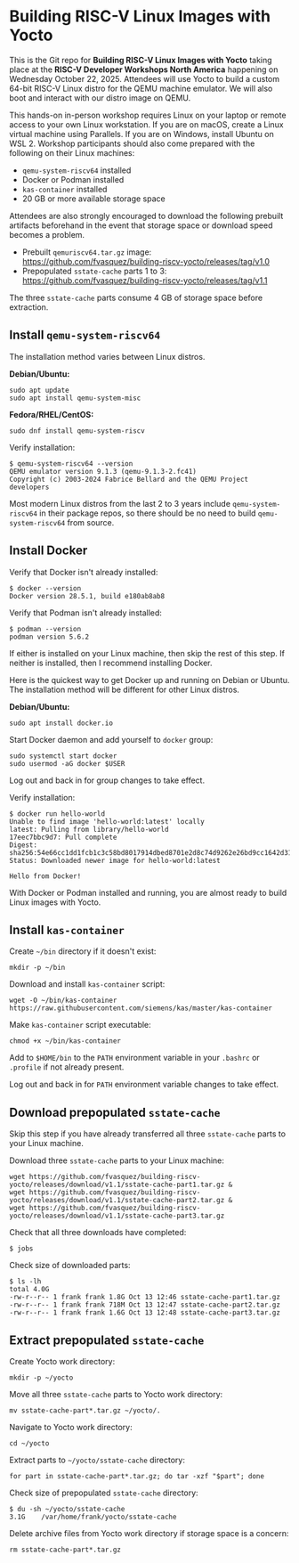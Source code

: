 # Building RISC-V Linux Images with Yocto

This is the Git repo for **Building RISC-V Linux Images with Yocto** taking place at the **RISC-V Developer Workshops North America** happening on Wednesday October 22, 2025. Attendees will use Yocto to build a custom 64-bit RISC-V Linux distro for the QEMU machine emulator. We will also boot and interact with our distro image on QEMU.

This hands-on in-person workshop requires Linux on your laptop or remote access to your own Linux workstation. If you are on macOS, create a Linux virtual machine using Parallels. If you are on Windows, install Ubuntu on WSL 2. Workshop participants should also come prepared with the following on their Linux machines:

- `qemu-system-riscv64` installed
- Docker or Podman installed
- `kas-container` installed
- 20 GB or more available storage space

Attendees are also strongly encouraged to download the following prebuilt artifacts beforehand in the event that storage space or download speed becomes a problem.

- Prebuilt `qemuriscv64.tar.gz` image: https://github.com/fvasquez/building-riscv-yocto/releases/tag/v1.0
- Prepopulated `sstate-cache` parts 1 to 3: https://github.com/fvasquez/building-riscv-yocto/releases/tag/v1.1

The three `sstate-cache` parts consume 4 GB of storage space before extraction.

## Install `qemu-system-riscv64`

The installation method varies between Linux distros.

**Debian/Ubuntu:**
```
sudo apt update
sudo apt install qemu-system-misc
```

**Fedora/RHEL/CentOS:**
```
sudo dnf install qemu-system-riscv
```

Verify installation:
```
$ qemu-system-riscv64 --version
QEMU emulator version 9.1.3 (qemu-9.1.3-2.fc41)
Copyright (c) 2003-2024 Fabrice Bellard and the QEMU Project developers
```

Most modern Linux distros from the last 2 to 3 years include `qemu-system-riscv64` in their package repos, so there should be no need to build `qemu-system-riscv64` from source.

## Install Docker

Verify that Docker isn't already installed:
```
$ docker --version
Docker version 28.5.1, build e180ab8ab8
```

Verify that Podman isn't already installed:
```
$ podman --version
podman version 5.6.2
```

If either is installed on your Linux machine, then skip the rest of this step. If neither is installed, then I recommend installing Docker.

Here is the quickest way to get Docker up and running on Debian or Ubuntu. The installation method will be different for other Linux distros.

**Debian/Ubuntu:**
```
sudo apt install docker.io
```

Start Docker daemon and add yourself to `docker` group:
```
sudo systemctl start docker
sudo usermod -aG docker $USER
```

Log out and back in for group changes to take effect.

Verify installation:
```
$ docker run hello-world
Unable to find image 'hello-world:latest' locally
latest: Pulling from library/hello-world
17eec7bbc9d7: Pull complete 
Digest: sha256:54e66cc1dd1fcb1c3c58bd8017914dbed8701e2d8c74d9262e26bd9cc1642d31
Status: Downloaded newer image for hello-world:latest

Hello from Docker!
```

With Docker or Podman installed and running, you are almost ready to build Linux images with Yocto.

## Install `kas-container`

Create `~/bin` directory if it doesn't exist:
```
mkdir -p ~/bin
```

Download and install `kas-container` script:
```
wget -O ~/bin/kas-container https://raw.githubusercontent.com/siemens/kas/master/kas-container
```

Make `kas-container` script executable:
```
chmod +x ~/bin/kas-container
```

Add to `$HOME/bin` to the `PATH` environment variable in your `.bashrc` or `.profile` if not already present.

Log out and back in for `PATH` environment variable changes to take effect.

## Download prepopulated `sstate-cache`

Skip this step if you have already transferred all three `sstate-cache` parts to your Linux machine.

Download three `sstate-cache` parts to your Linux machine:
```
wget https://github.com/fvasquez/building-riscv-yocto/releases/download/v1.1/sstate-cache-part1.tar.gz &
wget https://github.com/fvasquez/building-riscv-yocto/releases/download/v1.1/sstate-cache-part2.tar.gz &
wget https://github.com/fvasquez/building-riscv-yocto/releases/download/v1.1/sstate-cache-part3.tar.gz
```

Check that all three downloads have completed:
```
$ jobs

```

Check size of downloaded parts:
```
$ ls -lh
total 4.0G
-rw-r--r-- 1 frank frank 1.8G Oct 13 12:46 sstate-cache-part1.tar.gz
-rw-r--r-- 1 frank frank 718M Oct 13 12:47 sstate-cache-part2.tar.gz
-rw-r--r-- 1 frank frank 1.6G Oct 13 12:48 sstate-cache-part3.tar.gz
```

## Extract prepopulated `sstate-cache`

Create Yocto work directory:
```
mkdir -p ~/yocto
```

Move all three `sstate-cache` parts to Yocto work directory:
```
mv sstate-cache-part*.tar.gz ~/yocto/.
```

Navigate to Yocto work directory:
```
cd ~/yocto
```

Extract parts to `~/yocto/sstate-cache` directory:
```
for part in sstate-cache-part*.tar.gz; do tar -xzf "$part"; done
```

Check size of prepopulated `sstate-cache` directory:
```
$ du -sh ~/yocto/sstate-cache
3.1G	/var/home/frank/yocto/sstate-cache
```

Delete archive files from Yocto work directory if storage space is a concern:
```
rm sstate-cache-part*.tar.gz
```
